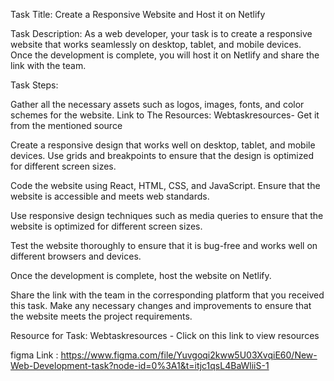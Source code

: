 Task Title: Create a Responsive Website and Host it on Netlify 

Task Description: As a web developer, your task is to create a responsive website that works seamlessly on desktop, tablet, and mobile devices. Once the development is complete, you will host it on Netlify and share the link with the team. 

Task Steps: 

Gather all the necessary assets such as logos, images, fonts, and color schemes for the website. Link to The Resources: Webtaskresources- Get it from the mentioned source

Create a responsive design that works well on desktop, tablet, and mobile devices. Use grids and breakpoints to ensure that the design is optimized for different screen sizes. 

Code the website using React, HTML, CSS, and JavaScript. Ensure that the website is accessible and meets web standards. 

Use responsive design techniques such as media queries to ensure that the website is optimized for different screen sizes. 

Test the website thoroughly to ensure that it is bug-free and works well on different browsers and devices. 

Once the development is complete, host the website on Netlify.  

Share the link with the team in the corresponding platform that you received this task. Make any necessary changes and improvements to ensure that the website meets the project requirements. 

Resource for Task: Webtaskresources - Click on this link to view resources

 
figma Link : https://www.figma.com/file/Yuvgoqi2kww5U03XvqiE60/New-Web-Development-task?node-id=0%3A1&t=itjc1qsL4BaWliiS-1 
